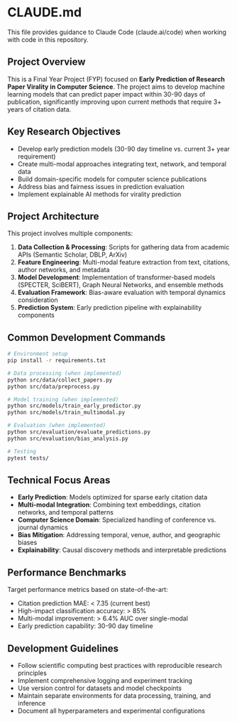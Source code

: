 # CLAUDE.md

This file provides guidance to Claude Code (claude.ai/code) when working with code in this repository.

## Project Overview

This is a Final Year Project (FYP) focused on **Early Prediction of Research Paper Virality in Computer Science**. The project aims to develop machine learning models that can predict paper impact within 30-90 days of publication, significantly improving upon current methods that require 3+ years of citation data.

## Key Research Objectives

- Develop early prediction models (30-90 day timeline vs. current 3+ year requirement)
- Create multi-modal approaches integrating text, network, and temporal data
- Build domain-specific models for computer science publications
- Address bias and fairness issues in prediction evaluation
- Implement explainable AI methods for virality prediction

## Project Architecture

This project involves multiple components:

1. **Data Collection & Processing**: Scripts for gathering data from academic APIs (Semantic Scholar, DBLP, ArXiv)
2. **Feature Engineering**: Multi-modal feature extraction from text, citations, author networks, and metadata
3. **Model Development**: Implementation of transformer-based models (SPECTER, SciBERT), Graph Neural Networks, and ensemble methods
4. **Evaluation Framework**: Bias-aware evaluation with temporal dynamics consideration
5. **Prediction System**: Early prediction pipeline with explainability components

## Common Development Commands

```bash
# Environment setup
pip install -r requirements.txt

# Data processing (when implemented)
python src/data/collect_papers.py
python src/data/preprocess.py

# Model training (when implemented)
python src/models/train_early_predictor.py
python src/models/train_multimodal.py

# Evaluation (when implemented)
python src/evaluation/evaluate_predictions.py
python src/evaluation/bias_analysis.py

# Testing
pytest tests/
```

## Technical Focus Areas

- **Early Prediction**: Models optimized for sparse early citation data
- **Multi-modal Integration**: Combining text embeddings, citation networks, and temporal patterns
- **Computer Science Domain**: Specialized handling of conference vs. journal dynamics
- **Bias Mitigation**: Addressing temporal, venue, author, and geographic biases
- **Explainability**: Causal discovery methods and interpretable predictions

## Performance Benchmarks

Target performance metrics based on state-of-the-art:
- Citation prediction MAE: < 7.35 (current best)
- High-impact classification accuracy: > 85%
- Multi-modal improvement: > 6.4% AUC over single-modal
- Early prediction capability: 30-90 day timeline

## Development Guidelines

- Follow scientific computing best practices with reproducible research principles
- Implement comprehensive logging and experiment tracking
- Use version control for datasets and model checkpoints
- Maintain separate environments for data processing, training, and inference
- Document all hyperparameters and experimental configurations
